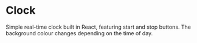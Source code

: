 # Clock

Simple real-time clock built in React, featuring start and stop buttons. The background colour changes depending on the time of day.
